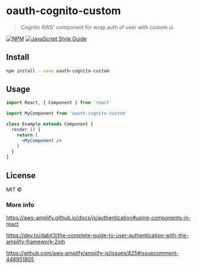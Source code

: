 # oauth-cognito-custom

> Cognito AWS&#x27; component for wrap auth of user with custom ui.

[![NPM](https://img.shields.io/npm/v/oauth-cognito-custom.svg)](https://www.npmjs.com/package/oauth-cognito-custom) [![JavaScript Style Guide](https://img.shields.io/badge/code_style-standard-brightgreen.svg)](https://standardjs.com)

## Install

```bash
npm install --save oauth-cognito-custom
```

## Usage

```jsx
import React, { Component } from 'react'

import MyComponent from 'oauth-cognito-custom'

class Example extends Component {
  render () {
    return (
      <MyComponent />
    )
  }
}
```

## License
MIT ©

### More info
https://aws-amplify.github.io/docs/js/authentication#using-components-in-react

https://dev.to/dabit3/the-complete-guide-to-user-authentication-with-the-amplify-framework-2inh

https://github.com/aws-amplify/amplify-js/issues/825#issuecomment-448951805
